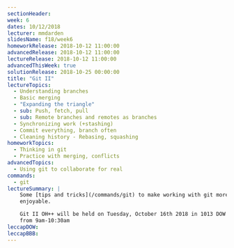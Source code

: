 ```yaml
---
sectionHeader:
week: 6
dates: 10/12/2018
lecturer: mmdarden
slidesName: f18/week6
homeworkRelease: 2018-10-12 11:00:00
advancedRelease: 2018-10-12 11:00:00
lectureRelease: 2018-10-12 11:00:00
advancedThisWeek: true
solutionRelease: 2018-10-25 00:00:00
title: "Git II"
lectureTopics:
  - Understanding branches
  - Basic merging
  - "Expanding the triangle"
  - sub: Push, fetch, pull
  - sub: Remote branches and remotes as branches
  - Synchronizing work (+stashing)
  - Commit everything, branch often
  - Cleaning history - Rebasing, squashing
homeworkTopics:
  - Thinking in git
  - Practice with merging, conflicts
advancedTopics:
  - Using git to collaborate for real
commands:
  - git
lectureSummary: |
    Some [tips and tricks](/commands/git) to make working with git more
    enjoyable.

    Git II OH++ will be held on Tuesday, October 16th 2018 in 1013 DOW 
    from 9am-10:30am
leccapDOW:
leccapBBB:
---
```

